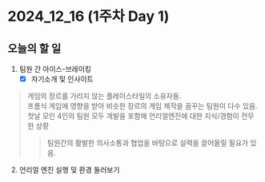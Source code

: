 # 2024_12_16 (1주차 Day 1)

## 오늘의 할 일
1. 팀원 간 아이스-브레이킹
   -[x] 자기소개 및 인사이트
> 게임의 장르를 가리지 않는 플레이스타일의 소유자들.<br>
> 프롬식 게임에 영향을 받아 비슷한 장르의 게임 제작을 꿈꾸는 팀원이 다수 있음.<br>
> 첫날 모인 4인의 팀원 모두 개발을 포함해 언리얼엔진에 대한 지식/경험이 전무한 상황<br>
> > 팀원간의 활발한 의사소통과 협업을 바탕으로 실력을 끌어올릴 필요가 있음.

2. 언리얼 엔진 실행 및 환경 둘러보기
